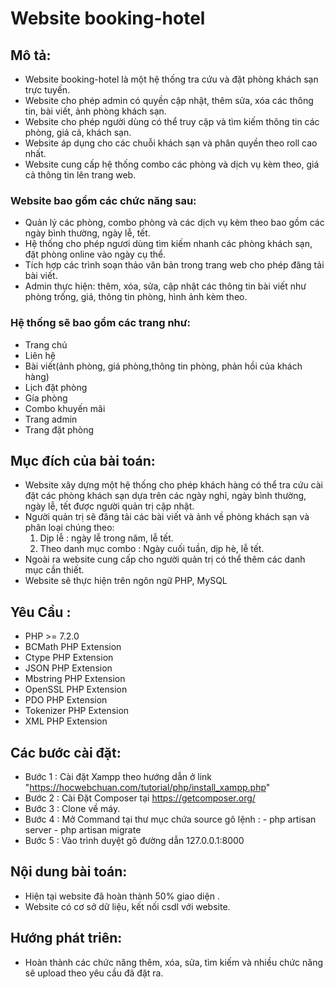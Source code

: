 # Website booking-hotel
## Mô tả:
- Website booking-hotel là một hệ thống tra cứu và đặt phòng khách sạn trực tuyến.
- Website cho phép admin có quyền cập nhật, thêm sửa, xóa các thông tin, bài viết, ảnh phòng khách sạn.
- Website cho phép người dùng có thể truy cập và tìm kiếm thông tin các phòng, giá cả, khách sạn.
- Website áp dụng cho các chuỗi khách sạn và phân quyền theo roll cao nhất.
- Website cung cấp hệ thống combo các phòng và dịch vụ kèm theo, giá cả thông tin lên trang web.
### Website bao gồm các chức năng sau:
- Quản lý các phòng, combo phòng và các dịch vụ kèm theo bao gồm các ngày bình thường, ngày lễ, tết.
- Hệ thống cho phép ngươi dùng tìm kiếm nhanh các phòng khách sạn, đặt phòng online vào ngày cụ thể.
- Tích hợp các trình soạn thảo văn bản trong trang web cho phép đăng tải bài viết.
- Admin thực hiện: thêm, xóa, sửa, cập nhật các thông tin bài viết như phòng trống, giá, thông tin phòng, hình ảnh kèm theo.
### Hệ thống sẽ bao gồm các trang như:
- Trang chủ
- Liên hệ
- Bài viết(ảnh phòng, giá phòng,thông tin phòng, phản hồi của khách hàng)
- Lịch đặt phòng
- Gía phòng
- Combo khuyến mãi
- Trang admin
- Trang đặt phòng
## Mục đích của bài toán:
- Website xây dựng một hệ thống cho phép khách hàng có thể tra cứu cài đặt các phòng khách sạn dựa trên các ngày nghỉ, ngày bình thường, ngày lễ, tết được người quản trị cập nhật.
- Người quản trị sẽ đăng tải các bài viết và ảnh về phòng khách sạn và phân loại chúng theo:
    1. Dịp lễ : ngày lễ trong năm, lễ tết.
    2. Theo danh mục combo : Ngày cuối tuần, dịp hè, lễ tết.
- Ngoài ra website cung cấp cho người quản trị có thể thêm các danh mục cần thiết.
- Website sẽ thực hiện trên ngôn ngữ PHP, MySQL
## Yêu Cầu :
- PHP >= 7.2.0
- BCMath PHP Extension
- Ctype PHP Extension
- JSON PHP Extension
- Mbstring PHP Extension
- OpenSSL PHP Extension
- PDO PHP Extension
- Tokenizer PHP Extension
- XML PHP Extension
## Các bước cài đặt:
- Bước 1 : Cài đặt Xampp theo hướng dẫn ở link "https://hocwebchuan.com/tutorial/php/install_xampp.php"
- Bước 2 : Cài Đặt Composer tại https://getcomposer.org/
- Bước 3 : Clone về máy.
- Bước 4 : Mở Command tại thư mục chứa source gõ lệnh :
        - php artisan server
        - php artisan migrate
- Bước 5 : Vào trình duyệt gõ đường dẫn 127.0.0.1:8000
## Nội dung bài toán:
- Hiện tại website đã hoàn thành 50% giao diện .
- Website có cơ sở dữ liệu, kết nối csdl với website.
## Hướng phát triên:
- Hoàn thành các chức năng thêm, xóa, sửa, tìm kiếm và nhiều chức năng sẽ upload theo yêu cầu đã đặt ra.
